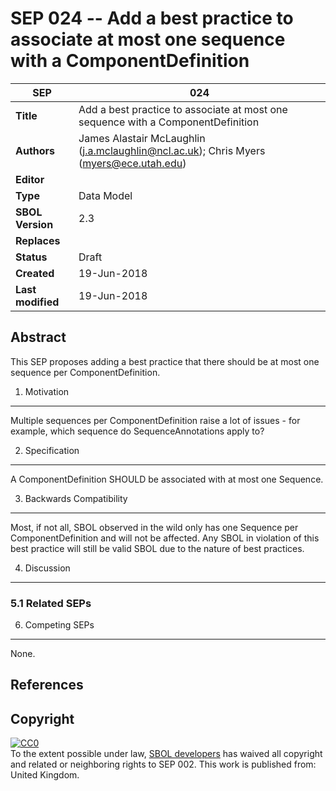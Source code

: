 SEP 024 -- Add a best practice to associate at most one sequence with a ComponentDefinition
===================================

SEP                     | 024
----------------------|--------------
**Title**                | Add a best practice to associate at most one sequence with a ComponentDefinition
**Authors**           | James Alastair McLaughlin (j.a.mclaughlin@ncl.ac.uk); Chris Myers (myers@ece.utah.edu)
**Editor**            | 
**Type**               | Data Model
**SBOL Version** | 2.3
**Replaces**        | 
**Status**             | Draft
**Created**          | 19-Jun-2018
**Last modified**  | 19-Jun-2018

Abstract
-----------

This SEP proposes adding a best practice that there should be at most one sequence per ComponentDefinition.



1. Motivation
--------------

Multiple sequences per ComponentDefinition raise a lot of issues - for example, which sequence do SequenceAnnotations apply to?



2. Specification 
----------------------------------------------

A ComponentDefinition SHOULD be associated with at most one Sequence.



3. Backwards Compatibility <a name='compatibility'></a>
-----------------

Most, if not all, SBOL observed in the wild only has one Sequence per ComponentDefinition and will not be affected.  Any SBOL in violation of this best practice will still be valid SBOL due to the nature of best practices.


4. Discussion <a name='discussion'></a>
-----------------

### 5.1 Related SEPs


6. Competing SEPs <a name='competing_seps'></a>
-----------------

None.

References <a name='references'></a>
----------------

Copyright <a name='copyright'></a>
-------------

<p xmlns:dct="http://purl.org/dc/terms/" xmlns:vcard="http://www.w3.org/2001/vcard-rdf/3.0#">
  <a rel="license"
     href="http://creativecommons.org/publicdomain/zero/1.0/">
    <img src="http://i.creativecommons.org/p/zero/1.0/88x31.png" style="border-style: none;" alt="CC0" />
  </a>
  <br />
  To the extent possible under law,
  <a rel="dct:publisher"
     href="sbolstandard.org">
    <span property="dct:title">SBOL developers</span></a>
  has waived all copyright and related or neighboring rights to
  <span property="dct:title">SEP 002</span>.
This work is published from:
<span property="vcard:Country" datatype="dct:ISO3166"
      content="US" about="sbolstandard.org">
  United Kingdom</span>.
</p>

